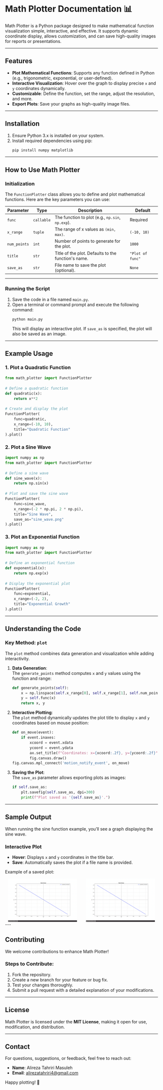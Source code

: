 # **Math Plotter Documentation** 📊  

Math Plotter is a Python package designed to make mathematical function visualization simple, interactive, and effective. It supports dynamic coordinate display, allows customization, and can save high-quality images for reports or presentations.  

---

## **Features**  

- **Plot Mathematical Functions**: Supports any function defined in Python (e.g., trigonometric, exponential, or user-defined).  
- **Interactive Visualization**: Hover over the graph to display precise `x` and `y` coordinates dynamically.  
- **Customizable**: Define the function, set the range, adjust the resolution, and more.  
- **Export Plots**: Save your graphs as high-quality image files.  

---

## **Installation**  

1. Ensure Python 3.x is installed on your system.  
2. Install required dependencies using pip:  
   ```bash
   pip install numpy matplotlib
   ```  

---

## **How to Use Math Plotter**  

### **Initialization**  
The `FunctionPlotter` class allows you to define and plot mathematical functions. Here are the key parameters you can use:  

| **Parameter**   | **Type**   | **Description**                                           | **Default**       |  
|------------------|------------|-----------------------------------------------------------|-------------------|  
| `func`           | `callable` | The function to plot (e.g., `np.sin`, `np.exp`).          | Required          |  
| `x_range`        | `tuple`    | The range of x values as `(min, max)`.                   | `(-10, 10)`       |  
| `num_points`     | `int`      | Number of points to generate for the plot.               | `1000`            |  
| `title`          | `str`      | Title of the plot. Defaults to the function's name.      | `"Plot of func"`  |  
| `save_as`        | `str`      | File name to save the plot (optional).                   | `None`            |  

---

### **Running the Script**  
1. Save the code in a file named `main.py`.  
2. Open a terminal or command prompt and execute the following command:  
   ```bash
   python main.py
   ```  
   This will display an interactive plot. If `save_as` is specified, the plot will also be saved as an image.  

---

## **Example Usage**  

### **1. Plot a Quadratic Function**  
```python
from math_plotter import FunctionPlotter

# Define a quadratic function
def quadratic(x):
    return x**2

# Create and display the plot
FunctionPlotter(
    func=quadratic,
    x_range=(-10, 10),
    title="Quadratic Function"
).plot()
```  

### **2. Plot a Sine Wave**  
```python
import numpy as np
from math_plotter import FunctionPlotter

# Define a sine wave
def sine_wave(x):
    return np.sin(x)

# Plot and save the sine wave
FunctionPlotter(
    func=sine_wave,
    x_range=(-2 * np.pi, 2 * np.pi),
    title="Sine Wave",
    save_as="sine_wave.png"
).plot()
```  

### **3. Plot an Exponential Function**  
```python
import numpy as np
from math_plotter import FunctionPlotter

# Define an exponential function
def exponential(x):
    return np.exp(x)

# Display the exponential plot
FunctionPlotter(
    func=exponential,
    x_range=(-2, 2),
    title="Exponential Growth"
).plot()
```  

---

## **Understanding the Code**  

### **Key Method: `plot`**  

The `plot` method combines data generation and visualization while adding interactivity.  

1. **Data Generation**:  
   The `generate_points` method computes `x` and `y` values using the function and range:  
   ```python
   def generate_points(self):
       x = np.linspace(self.x_range[0], self.x_range[1], self.num_points)
       y = self.func(x)
       return x, y
   ```  

2. **Interactive Plotting**:  
   The `plot` method dynamically updates the plot title to display `x` and `y` coordinates based on mouse position:  
   ```python
   def on_move(event):
       if event.inaxes:
           xcoord = event.xdata
           ycoord = event.ydata
           ax.set_title(f"Coordinates: x={xcoord:.2f}, y={ycoord:.2f}")
           fig.canvas.draw()
   fig.canvas.mpl_connect('motion_notify_event', on_move)
   ```  

3. **Saving the Plot**:  
   The `save_as` parameter allows exporting plots as images:  
   ```python
   if self.save_as:
       plt.savefig(self.save_as, dpi=300)
       print(f"Plot saved as '{self.save_as}'.")
   ```  

---

## **Sample Output**  

When running the sine function example, you’ll see a graph displaying the sine wave.  

### Interactive Plot  
- **Hover**: Displays `x` and `y` coordinates in the title bar.  
- **Save**: Automatically saves the plot if a file name is provided.  

Example of a saved plot:

<div style="display: flex; justify-content: space-around; gap: 10px;">
    <img src="./images/01.png" alt="Quadratic Function Plot" width="45%" />
    <img src="./images/01.png" alt="Quadratic Function Plot" width="45%" />
</div>
---

## **Contributing**  

We welcome contributions to enhance Math Plotter!  

### Steps to Contribute:  
1. Fork the repository.  
2. Create a new branch for your feature or bug fix.  
3. Test your changes thoroughly.  
4. Submit a pull request with a detailed explanation of your modifications.  

---

## **License**  

Math Plotter is licensed under the **MIT License**, making it open for use, modification, and distribution.  

---

## **Contact**  

For questions, suggestions, or feedback, feel free to reach out:  
- **Name**: Alireza Tahriri Masuleh  
- **Email**: [alirezatahriri4@gmail.com](mailto:alirezatahriri4@gmail.com)  

Happy plotting! 🎉  